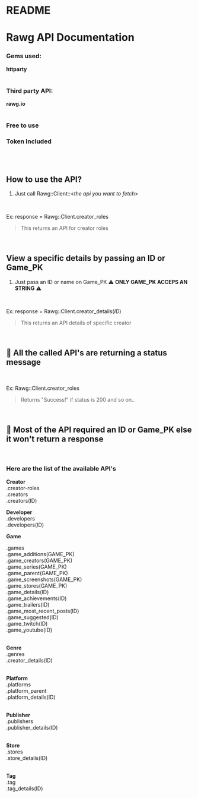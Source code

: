 # README

# Rawg API Documentation


### Gems used:
 **httparty**
<br>
<br>

### Third party API:
**rawg.io**
<br>
<br>

### **Free to use**
### **Token Included**
<br>
<br>

## **How to use the API?**
1. Just call Rawg::Client::<*the api you want to fetch*>
<br>

Ex: response = Rawg::Client.creator_roles
<br>

> This returns an API for creator roles
<br>


## **View a specific details by passing an ID or Game_PK**
1. Just pass an ID or name on Game_PK 
⚠️ **ONLY GAME_PK ACCEPS AN STRING** ⚠️
<br>

Ex: response = Rawg::Client.creator_details(*ID*)
<br>

> This returns an API details of specific creator
<br>


## 📌 **All the called API's are returning a status message**
<br>

Ex: Rawg::Client.creator_roles
<br>

> Returns "Success!" if status is 200 and so on..
<br>


## 📌 **Most of the API required an ID or Game_PK else it won't return a response**
<br>

### Here are the list of the available API's
**Creator** 
<br>
.creator-roles
<br>
.creators
<br>
.creators(ID)
<br>


**Developer**
<br>
.developers
<br>
.developers(ID)
<br>


**Game**
<br>

.games<br>
.game_additions(GAME_PK)<br>
.game_creators(GAME_PK)<br>
.game_series(GAME_PK)<br>
.game_parent(GAME_PK)<br>
.game_screenshots(GAME_PK)<br>
.game_stores(GAME_PK)<br>
.game_details(ID)<br>
.game_achievements(ID)<br>
.game_trailers(ID)<br>
.game_most_recent_posts(ID)<br>
.game_suggested(ID)<br>
.game_twitch(ID)<br>
.game_youtube(ID)<br>
<br>

**Genre**<br>
.genres<br>
.creator_details(ID)<br>
<br>

**Platform**<br>
.platforms<br>
.platform_parent<br>
.platform_details(ID)<br>
<br>

**Publisher**<br>
.publishers<br>
.publisher_details(ID)<br>
<br>

**Store**<br>
.stores<br>
.store_details(ID)<br>
<br>

**Tag**<br>
.tag<br>
.tag_details(ID)<br>